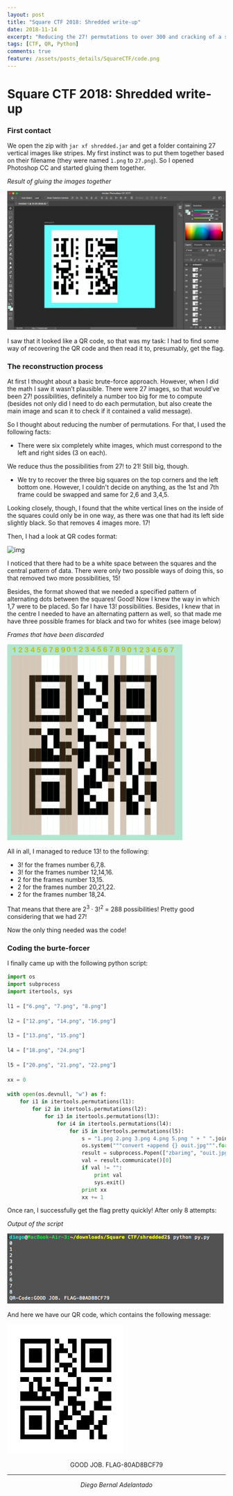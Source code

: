 ```yaml
---
layout: post
title: "Square CTF 2018: Shredded write-up"
date: 2018-11-14
excerpt: "Reducing the 27! permutations to over 300 and cracking of a shredded QR code! Really fun and interesting challenge by Square CTF..."
tags: [CTF, QR, Python]
comments: true
feature: /assets/posts_details/SquareCTF/code.png
---
```


# Square CTF 2018: Shredded write-up

### First contact

We open the zip with ``jar xf shredded.jar`` and get a folder containing 27 vertical images like stripes. My first instinct was to put them together based on their filename (they were named ``1.png`` to ``27.png``). So I opened Photoshop CC and started gluing them together.

*Result of gluing the images together*

![Img](/assets/posts_details/SquareCTF/1st.png "img")

I saw that it looked like a QR code, so that was my task: I had to find some way of recovering the QR code and then read it to, presumably, get the flag.

### The reconstruction process

At first I thought about a basic brute-force approach. However, when I did the math I saw it wasn’t plausible. There were 27 images, so that would’ve been 27! possibilities, definitely a number too big for me to compute (besides not only did I need to do each permutation, but also create the main image and scan it to check if it contained a valid message).

So I thought about reducing the number of permutations. For that, I used the following facts:

* There were six completely white images, which must correspond to the left and right sides (3 on each).

We reduce thus the possibilities from 27! to 21! Still big, though.

* We try to recover the three big squares on the top corners and the left bottom one. However, I couldn't decide on anything, as the 1st and 7th frame could be swapped and same for 2,6 and 3,4,5.

Looking closely, though, I found that the white vertical lines on the inside of the squares could only be in one way, as there was one that had its left side slightly black. So that removes 4 images more. 17!

Then, I had a look at QR codes format:

![img](https://upload.wikimedia.org/wikipedia/commons/thumb/1/1d/QR_Code_Structure_Example_3.svg/400px-QR_Code_Structure_Example_3.svg.png)

I noticed that there had to be a white space between the squares and the central pattern of data. There were only two possible ways of doing this, so that removed two more possibilities, 15!

Besides, the format showed that we needed a specified pattern of alternating dots between the squares! Good! Now I knew the way in which 1,7 were to be placed. So far I have 13! possibilities. Besides, I knew that in the centre I needed to have an alternating pattern as well, so that made me have three possible frames for black and two for whites (see image below)

*Frames that have been discarded*

![Img](/assets/posts_details/SquareCTF/possib.png "img")

All in all, I managed to reduce 13! to the following:

* 3! for the frames number 6,7,8.
* 3! for the frames number 12,14,16.
* 2 for the frames number 13,15.
* 2 for the frames number 20,21,22.
* 2 for the frames number 18,24.

That means that there are 2<sup>3</sup> · 3!<sup>2</sup>  = 288 possibilities! Pretty good considering that we had 27!

Now the only thing needed was the code!

### Coding the burte-forcer

I finally came up with the following python script:

```py
import os
import subprocess
import itertools, sys

l1 = ["6.png", "7.png", "8.png"]

l2 = ["12.png", "14.png", "16.png"]

l3 = ["13.png", "15.png"]

l4 = ["18.png", "24.png"]

l5 = ["20.png", "21.png", "22.png"]

xx = 0

with open(os.devnull, "w") as f:
	for i1 in itertools.permutations(l1):
		for i2 in itertools.permutations(l2):
			for i3 in itertools.permutations(l3):
				for i4 in itertools.permutations(l4):
					for i5 in itertools.permutations(l5):
						s = "1.png 2.png 3.png 4.png 5.png " + " ".join(i1) + " 9.png 10.png 11.png " + i2[0] + " " + i3[0] + " " + i2[1] + " " + i3[1] + " " + i2[2] + " 17.png " + i4[0] + " 19.png " + " ".join(i5) + " 23.png " + i4[1] + " 25.png 26.png 27.png"
						os.system("""convert +append {} ouit.jpg""".format(s))
						result = subprocess.Popen(["zbarimg", "ouit.jpg"], stdout=subprocess.PIPE, stderr=f)
						val = result.communicate()[0]
						if val != "":
							print val
							sys.exit()
						print xx
						xx += 1
```

Once ran, I successfully get the flag pretty quickly! After only 8 attempts:

*Output of the script*

![Img](/assets/posts_details/SquareCTF/flag.png "img")

And here we have our QR code, which contains the following message:

![Img](/assets/posts_details/SquareCTF/code.png "img")

<center>
GOOD JOB. FLAG-80AD8BCF79
</center>

---

<center>
<i>Diego Bernal Adelantado</i>
</center>
